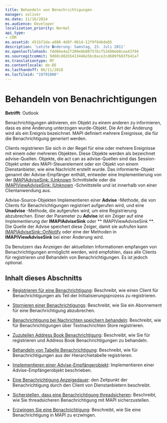 ```yaml
---
title: Behandeln von Benachrichtigungen
manager: soliver
ms.date: 11/16/2014
ms.audience: Developer
localization_priority: Normal
api_type:
- COM
ms.assetid: 451b71da-a888-4d8f-9814-12f9f846de05
description: 'Letzte �nderung: Samstag, 23. Juli 2011'
ms.openlocfilehash: fdd66e4a27209e6b80757bcf52408eb0cea43794
ms.sourcegitcommit: 9d60cd82b5413446e5bc8ace2cd689f683fb41a7
ms.translationtype: MT
ms.contentlocale: de-DE
ms.lasthandoff: 06/11/2018
ms.locfileid: "19791806"
---
```

# <a name="handling-notifications"></a>Behandeln von Benachrichtigungen

**Betrifft**: Outlook 
  
Benachrichtigungen aktivieren, ein Objekt zu einem anderen zu informieren, dass es eine Änderung unterzogen wurde-Objekt. Die Art der Änderung wird als ein Ereignis bezeichnet. MAPI definiert mehrere Ereignisse, die für die Benachrichtigung generiert werden. 
  
Clients registrieren Sie sich in der Regel für eine oder mehrere Ereignisse mit einem oder mehreren Objekten. Diese Objekte werden als bezeichnet advise-Quellen. Objekte, die act can as advise-Quellen sind das Session-Objekt unter des MAPI-Steuerelement oder ein Objekt von einem Dienstanbieter, wie eine Nachricht erstellt wurde. Das informierte-Objekt genannt der Advise-Empfänger enthält, entweder eine Implementierung von der [IMAPIAdviseSink: IUnknown](imapiadvisesinkiunknown.md) Schnittstelle oder die [IMAPIViewAdviseSink: IUnknown](imapiviewadvisesinkiunknown.md) -Schnittstelle und ist innerhalb von einer Clientanwendung aus. 
  
Advise-Source-Objekten Implementieren einer **Advise** -Methode, die von Clients für Benachrichtigungen registriert aufgerufen wird, und eine **Unadvise** -Methode, die aufgerufen wird, um eine Registrierung abzubrechen. Einer der Parameter zu **Advise** ist ein Zeiger auf eine Implementierung der **IMAPIAdviseSink** oder ** IMAPIViewAdviseSink **. Die Quelle der Advise speichert diese Zeiger, damit sie aufrufen kann [IMAPIAdviseSink::OnNotify](imapiadvisesink-onnotify.md) oder eine der Methoden in **IMAPIViewAdviseSink** bei einer Änderung wird. 
  
Da Benutzern das Anzeigen der aktuellsten Informationen empfangen von Benachrichtigungen ermöglicht werden, wird empfohlen, dass alle Clients für registrieren und Behandeln von Benachrichtigungen. Es ist jedoch optional.
  
## <a name="in-this-section"></a>Inhalt dieses Abschnitts

- [Registrieren für eine Benachrichtigung](registering-for-a-notification.md): Beschreibt, wie einen Client für Benachrichtigungen als Teil der Initialisierungsprozess zu registrieren.
    
- [Stornieren einer Benachrichtigungs](canceling-a-notification.md): Beschreibt, wie Sie ein Abonnement für eine Benachrichtigung abzubrechen.
    
- [Benachrichtigung bei Nachrichten speichern behandeln](handling-message-store-notification.md): Beschreibt, wie für Benachrichtigungen über Textnachrichten Store registrieren.
    
- [Zuzuteilen Address Book Benachrichtigung](handing-address-book-notification.md): Beschreibt, wie Sie für registrieren und Address Book Benachrichtigungen zu behandeln.
    
- [Behandeln von Tabelle Benachrichtigung](handling-table-notification.md): Beschreibt, wie für Benachrichtigungen aus der Hierarchietabelle registrieren.
    
- [Implementieren einer Advise-Empfängerobjekt](implementing-an-advise-sink-object.md): Implementieren einer Advise-Empfängerobjekt beschrieben.
    
- [Eine Benachrichtigung Anzeigedauer](timing-a-notification.md): den Zeitpunkt der Benachrichtigung durch den Client von Dienstanbietern beschreibt.
    
- [Sicherstellen, dass eine Benachrichtigung threadsicheren](ensuring-a-thread-safe-notification.md): Beschreibt, wie Sie threadsicheren Benachrichtigung mit MAPI sicherzustellen.
    
- [Erzwingen Sie eine Benachrichtigung](forcing-a-notification.md): Beschreibt, wie Sie eine Benachrichtigung in MAPI zu erzwingen.
    

